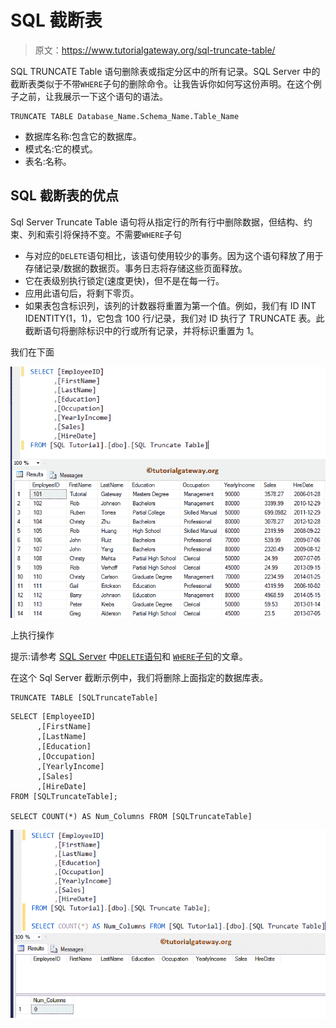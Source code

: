 # SQL 截断表

> 原文：<https://www.tutorialgateway.org/sql-truncate-table/>

SQL TRUNCATE Table 语句删除表或指定分区中的所有记录。SQL Server 中的截断表类似于不带`WHERE`子句的删除命令。让我告诉你如何写这份声明。在这个例子之前，让我展示一下这个语句的语法。

```
TRUNCATE TABLE Database_Name.Schema_Name.Table_Name
```

*   数据库名称:包含它的数据库。
*   模式名:它的模式。
*   表名:名称。

## SQL 截断表的优点

Sql Server Truncate Table 语句将从指定行的所有行中删除数据，但结构、约束、列和索引将保持不变。不需要`WHERE`子句

*   与对应的`DELETE`语句相比，该语句使用较少的事务。因为这个语句释放了用于存储记录/数据的数据页。事务日志将存储这些页面释放。
*   它在表级别执行锁定(速度更快)，但不是在每一行。
*   应用此语句后，将剩下零页。
*   如果表包含标识列，该列的计数器将重置为第一个值。例如，我们有 ID INT IDENTITY(1，1)，它包含 100 行/记录，我们对 ID 执行了 TRUNCATE 表。此截断语句将删除标识中的行或所有记录，并将标识重置为 1。

我们在下面

![SQL Truncate Table Statement 1](img/5f1125feb3c0c54abb9448153a8b0723.png)

上执行操作

提示:请参考 [SQL Server](https://www.tutorialgateway.org/sql/) 中[`DELETE`语句](https://www.tutorialgateway.org/sql-delete-statement/)和 [`WHERE`子句](https://www.tutorialgateway.org/sql-where-clause/)的文章。

在这个 Sql Server 截断示例中，我们将删除上面指定的数据库表。

```
TRUNCATE TABLE [SQLTruncateTable]
```

```
SELECT [EmployeeID]
      ,[FirstName]
      ,[LastName]
      ,[Education]
      ,[Occupation]
      ,[YearlyIncome]
      ,[Sales]
      ,[HireDate]
FROM [SQLTruncateTable];

SELECT COUNT(*) AS Num_Columns FROM [SQLTruncateTable]
```

![SQL Truncate Table Statement 2](img/e27247d9e4fcf0ce1a0c68fb1b72ab2d.png)